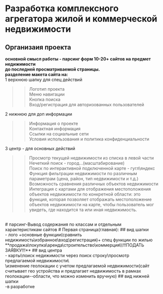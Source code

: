# Разработка комплексного агрегатора жилой и коммерческой недвижимости
## Организаия проекта
**основной смысл работы - парсинг форм 10-20+ сайтов на предмет недижимости <br> до последней просматриваемой страницы.**
<br>
**разделение макета сайта на:**
<br>
1 верхнюю шапку для спец действий
>> Логотип проекта<br>
>> Меню навигации<br>
>> Кнопка поиска<br>
>> Вход/регистрация для авторизованных пользователей<br>

2 нижнюю для доп информации<br>
>> Информация о проекте <br>
>> Контактная информация<br>
>> Ссылки на социальные сети<br>
>> Условия использования и политика конфиденциальности<br>

3 центр - для основных действий<br>
>> Просмотр текущей недвижимости из списка в левой части<br>
>> Нечеткий поиск - город...(масштабирование)<br>
>> Поиск по интерактивной подключенной карте - гугл\яндекс<br>
>> Функция фильтрации недвижимости по различным параметрам (цена, район, тип недвижимости и т.д.)<br>
>> Возможность сравнения различных объектов недвижимости<br>
>> Интеграция с картами для отображения местоположения объектов недвижимости по конкретной области: это функция, которая позволяет отображать местоположение объектов недвижимости на карте, чтобы пользователь мог увидеть, где находится та или иная недвижимость.<br>
<br>
# парсинг-Вывод содержания по классам и отдельным характеристикам сайтов
# Первая страница(главная):
## вид шапки <br>- лого +основные функции(сравнить недижимость\избранное\вход\регистрация)+ спец функции по жилью <br>**продажа\покупка\аренда\строительство\коммерция\\!!!ПОДАТЬ ЗАЯВКУ!!!**
## вид центра <br>- карты\поиск недижимости через поиск строку\просмотр предлагаемой недвижимости\<br>\изменение геолокации с учетом предлагаемой недвижимости(сайт считывает гео устройства и предлагает недвижимость в рамках геолокации--области, что можно изменить вручную)
## вид нижней шапки<br>-в разработке